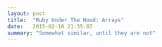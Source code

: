 ```yaml
---
layout: post
title:  "Ruby Under The Hood: Arrays"
date:   2015-02-10 21:35:07
summary: "Somewhat similar, until they are not"
---
```

